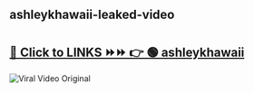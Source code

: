 
 ## ashleykhawaii-leaked-video 

# <h2><a href="https://clipsfans.com/ashleykhawaii&ref=git">🔗 Click to LINKS ⏩⏩ 👉 🟢 ashleykhawaii </a></h2>

<a href="https://clipsfans.com/ashleykhawaii&ref=git" rel="nofollow" data-target="animated-image.originalLink"><img src="https://i.ibb.co.com/xMMVF88/686577567.gif" alt="Viral Video Original" style="max-width: 100%; display: inline-block;" data-target="animated-image.originalImage"></a>
